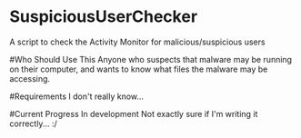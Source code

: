 # SuspiciousUserChecker
A script to check the Activity Monitor for malicious/suspicious users

#Who Should Use This
Anyone who suspects that malware may be running on their computer,
and wants to know what files the malware may be accessing.

#Requirements
I don't really know...

#Current Progress
In development
Not exactly sure if I'm writing it correctly...
:/
